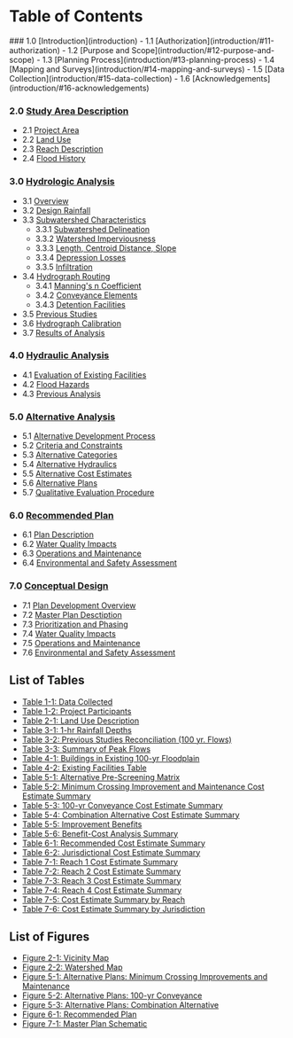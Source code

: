 # Table of Contents
<div class="toc">
### 1.0 [Introduction](introduction)
- 1.1 [Authorization](introduction/#11-authorization)
- 1.2 [Purpose and Scope](introduction/#12-purpose-and-scope)
- 1.3 [Planning Process](introduction/#13-planning-process)
- 1.4 [Mapping and Surveys](introduction/#14-mapping-and-surveys)
- 1.5 [Data Collection](introduction/#15-data-collection)
- 1.6 [Acknowledgements](introduction/#16-acknowledgements)

### 2.0 [Study Area Description](study-area-description)  
- 2.1 [Project Area](study-area-description/#21-project-area)
- 2.2 [Land Use](study-area-description/#22-land-use)
- 2.3 [Reach Description](study-area-description/#23-reach-description)
- 2.4 [Flood History](study-area-description/#24-flood-history)

### 3.0 [Hydrologic Analysis](hydrologic-analysis)
- 3.1 [Overview](hydrologic-analysis/#31-overview)
- 3.2 [Design Rainfall](hydrologic-analysis/#32-design-rainfall)
- 3.3 [Subwatershed Characteristics](hydrologic-analysis/#33-subwatershed-characteristics)
	- 3.3.1 [Subwatershed Delineation](hydrologic-analysis/#331-subwatershed-delineation)
	- 3.3.2 [Watershed Imperviousness](hydrologic-analysis/#332-watershed-imperviousness)
	- 3.3.3 [Length, Centroid Distance, Slope](hydrologic-analysis/#333-length-centroid-distance-slope)
	- 3.3.4 [Depression Losses](hydrologic-analysis/#334-depression-losses)
	- 3.3.5 [Infiltration](hydrologic-analysis/#335-infiltration)
- 3.4 [Hydrograph Routing](hydrologic-analysis/#34-hydrograph-routing)
	- 3.4.1 [Manning's n Coefficient](hydrologic-analysis/#341-mannings-n-coefficient)
	- 3.4.2 [Conveyance Elements](hydrologic-analysis/#342-conveyance-elements)
	- 3.4.3 [Detention Facilities](hydrologic-analysis/#343-detention-facilities)
- 3.5 [Previous Studies](hydrologic-analysis/#35-previous-studies)
- 3.6 [Hydrograph Calibration](hydrologic-analysis/#36-hydrograph-calibration)
- 3.7 [Results of Analysis](hydrologic-analysis/#37-results-of-analysis)

### 4.0 [Hydraulic Analysis](hydraulic-analysis)
- 4.1 [Evaluation of Existing Facilities](hydraulic-analysis/#41-evaluation-of-existing-facilities)
- 4.2 [Flood Hazards](hydraulic-analysis/#42-flood-hazards)
- 4.3 [Previous Analysis](hydraulic-analysis/#43-previous-analysis)

### 5.0 [Alternative Analysis](alternative-analysis)
- 5.1 [Alternative Development Process](alternative-analysis/#51-alternative-development-process)
- 5.2 [Criteria and Constraints](alternative-analysis/#52-criteria-and-constraints)
- 5.3 [Alternative Categories](alternative-analysis/#53-alternative-categories)
- 5.4 [Alternative Hydraulics](alternative-analysis/#54-alternative-hydraulics)
- 5.5 [Alternative Cost Estimates](alternative-analysis/#55-alternative-cost-estimates)
- 5.6 [Alternative Plans](alternative-analysis/#56-alternative-plans)
- 5.7 [Qualitative Evaluation Procedure](alternative-analysis/#57-qualitative-evaluation-procedure)

### 6.0 [Recommended Plan](recommended-plan)
- 6.1 [Plan Description](recommended-plan/#61-plan-description)
- 6.2 [Water Quality Impacts](recommended-plan/#62-water-quality-impacts)
- 6.3 [Operations and Maintenance](recommended-plan/#63-operations-and-maintenance)
- 6.4 [Environmental and Safety Assessment](recommended-plan/#64-environmental-and-safety-assessment)

### 7.0 [Conceptual Design](conceptual-design)
- 7.1 [Plan Development Overview](conceptual-design/#71-plan-development-overview)
- 7.2 [Master Plan Desctiption](conceptual-design/#72-master-plan-description)
- 7.3 [Prioritization and Phasing](conceptual-design/#73-prioritization-and-phasing)
- 7.4 [Water Quality Impacts](conceptual-design/#74-water-quality-impacts)
- 7.5 [Operations and Maintenance](conceptual-design/#75-operations-and-maintenance)
- 7.6 [Environmental and Safety Assessment](conceptual-design/#76-environmental-and-safety-assessment)

## List of Tables
- [Table 1-1: Data Collected](introduction/#table-1-1-data-collected)
- [Table 1-2: Project Participants](introduction/#table-1-2-project-participants)
- [Table 2-1: Land Use Description](study-area-description/#table-2-1-land-use-description)
- [Table 3-1: 1-hr Rainfall Depths](hydrologic-analysis/#table-3-1-1-hr-rainfall-depths)
- [Table 3-2: Previous Studies Reconciliation (100 yr. Flows)](hydrologic-analysis/#table-3-2-previous-studies-reconciliation-100-yr-flows)
- [Table 3-3: Summary of Peak Flows](hydrologic-analysis/#table-3-3-summary-of-peak-flows)
- [Table 4-1: Buildings in Existing 100-yr Floodplain](hydraulic-analysis/#table-4-1-buildings-in-existing-100-yr-floodplain)
- [Table 4-2: Existing Facilities Table](hydraulic-analysis/#table-4-2-existing-facilities-table)
- [Table 5-1: Alternative Pre-Screening Matrix](alternative-analysis/#table-5-1-alternative-pre-screening-matrix)
- [Table 5-2: Minimum Crossing Improvement and Maintenance Cost Estimate Summary](alternative-analysis/#table-5-2-minimum-crossing-improvement-and-maintenance-cost-estimate-summary)
- [Table 5-3: 100-yr Conveyance Cost Estimate Summary](alternative-analysis/#table-5-3-100-yr-conveyance-cost-estimate-summary)
- [Table 5-4: Combination Alternative Cost Estimate Summary](alternative-analysis/#table-5-4-combination-alternative-cost-estimate-summary)
- [Table 5-5: Improvement Benefits](alternative-analysis/#table-5-5-improvement-benefits)
- [Table 5-6: Benefit-Cost Analysis Summary](alternative-analysis/#table-5-6-benefit-cost-analysis-summary)
- [Table 6-1: Recommended Cost Estimate Summary](recommended-plan/#table-6-1-recommended-cost-estimate-summary)
- [Table 6-2: Jurisdictional Cost Estimate Summary](recommended-plan/#table-6-2-jurisdictional-cost-estimate-summary)
- [Table 7-1: Reach 1 Cost Estimate Summary](conceptual-design/#table-7-1-reach-1-cost-estimate-summary)
- [Table 7-2: Reach 2 Cost Estimate Summary](conceptual-design/#table-7-2-reach-2-cost-estimate-summary)
- [Table 7-3: Reach 3 Cost Estimate Summary](conceptual-design/#table-7-3-reach-3-cost-estimate-summary)
- [Table 7-4: Reach 4 Cost Estimate Summary](conceptual-design/#table-7-4-reach-4-cost-estimate-summary)
- [Table 7-5: Cost Estimate Summary by Reach](conceptual-design/#table-7-5-cost-estimate-summary-by-reach)
- [Table 7-6: Cost Estimate Summary by Jurisdiction](conceptual-design/#table-7-6-cost-estimate-summary-by-jurisdiction)

## List of Figures
- [Figure 2-1: Vicinity Map](study-area-description/#figure-2-1-vicinity-map)
- [Figure 2-2: Watershed Map](study-area-description/#figure-2-2-watershed-map)
- [Figure 5-1: Alternative Plans: Minimum Crossing Improvements and Maintenance](#)
- [Figure 5-2: Alternative Plans: 100-yr Conveyance](#)
- [Figure 5-3: Alternative Plans: Combination Alternative](#)
- [Figure 6-1: Recommended Plan](#)
- [Figure 7-1: Master Plan Schematic](conceptual-design/#figure-7-1-master-plan-schematic)

</div>